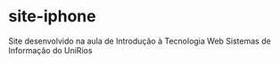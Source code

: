 # site-iphone
Site desenvolvido na aula de Introdução à Tecnologia Web Sistemas de Informação do UniRios 
